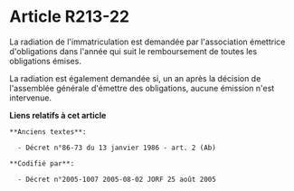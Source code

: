 # Article R213-22

La radiation de l'immatriculation est demandée par l'association émettrice d'obligations dans l'année qui suit le
remboursement de toutes les obligations émises.

La radiation est également demandée si, un an après la décision de l'assemblée générale d'émettre des obligations, aucune
émission n'est intervenue.

**Liens relatifs à cet article**

	**Anciens textes**:

	  - Décret n°86-73 du 13 janvier 1986 - art. 2 (Ab)

	**Codifié par**:

	  - Décret n°2005-1007 2005-08-02 JORF 25 août 2005
